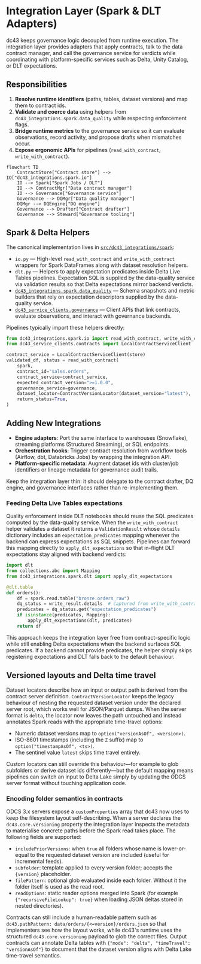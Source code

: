 # Integration Layer (Spark & DLT Adapters)

dc43 keeps governance logic decoupled from runtime execution. The integration layer provides adapters that apply contracts, talk to the data contract manager, and call the governance service for verdicts while coordinating with platform-specific services such as Delta, Unity Catalog, or DLT expectations.

## Responsibilities

1. **Resolve runtime identifiers** (paths, tables, dataset versions) and map them to contract ids.
2. **Validate and coerce data** using helpers from `dc43_integrations.spark.data_quality` while respecting enforcement flags.
3. **Bridge runtime metrics** to the governance service so it can evaluate observations, record activity, and propose drafts when mismatches occur.
4. **Expose ergonomic APIs** for pipelines (`read_with_contract`, `write_with_contract`).

```mermaid
flowchart TD
    ContractStore["Contract store"] --> IO["dc43_integrations.spark.io"]
    IO --> Spark["Spark Jobs / DLT"]
    IO --> ContractMgr["Data contract manager"]
    IO --> Governance["Governance service"]
    Governance --> DQMgr["Data quality manager"]
    DQMgr --> DQEngine["DQ engine"]
    Governance --> Drafter["Contract drafter"]
    Governance --> Steward["Governance tooling"]
```

## Spark & Delta Helpers

The canonical implementation lives in [`src/dc43_integrations/spark`](../../packages/dc43-integrations/src/dc43_integrations/spark):

* `io.py` — High-level `read_with_contract` and `write_with_contract` wrappers for Spark DataFrames along with dataset resolution helpers.
* `dlt.py` — Helpers to apply expectation predicates inside Delta Live Tables pipelines. Expectation SQL is supplied by the
  data-quality service via validation results so that Delta expectations mirror backend verdicts.
* [`dc43_integrations.spark.data_quality`](../../packages/dc43-integrations/src/dc43_integrations/spark/data_quality.py) — Schema snapshots and metric builders that rely on expectation descriptors supplied by the data-quality service.
* [`dc43_service_clients.governance`](../../packages/dc43-service-clients/src/dc43_service_clients/governance) — Client APIs that link contracts, evaluate observations, and interact with governance backends.

Pipelines typically import these helpers directly:

```python
from dc43_integrations.spark.io import read_with_contract, write_with_contract, ContractVersionLocator
from dc43_service_clients.contracts import LocalContractServiceClient

contract_service = LocalContractServiceClient(store)
validated_df, status = read_with_contract(
    spark,
    contract_id="sales.orders",
    contract_service=contract_service,
    expected_contract_version=">=1.0.0",
    governance_service=governance,
    dataset_locator=ContractVersionLocator(dataset_version="latest"),
    return_status=True,
)
```

## Adding New Integrations

* **Engine adapters**: Port the same interface to warehouses (Snowflake), streaming platforms (Structured Streaming), or SQL endpoints.
* **Orchestration hooks**: Trigger contract resolution from workflow tools (Airflow, dbt, Databricks Jobs) by wrapping the integration API.
* **Platform-specific metadata**: Augment dataset ids with cluster/job identifiers or lineage metadata for governance audit trails.

Keep the integration layer thin: it should delegate to the contract drafter, DQ engine, and governance interfaces rather than re-implementing them.

### Feeding Delta Live Tables expectations

Quality enforcement inside DLT notebooks should reuse the SQL predicates computed by the data-quality service. When the
`write_with_contract` helper validates a dataset it returns a `ValidationResult` whose `details` dictionary includes an
`expectation_predicates` mapping whenever the backend can express expectations as SQL snippets. Pipelines can forward
this mapping directly to `apply_dlt_expectations` so that in-flight DLT expectations stay aligned with backend verdicts:

```python
import dlt
from collections.abc import Mapping
from dc43_integrations.spark.dlt import apply_dlt_expectations

@dlt.table
def orders():
    df = spark.read.table("bronze.orders_raw")
    dq_status = write_result.details  # captured from write_with_contract(...)
    predicates = dq_status.get("expectation_predicates")
    if isinstance(predicates, Mapping):
        apply_dlt_expectations(dlt, predicates)
    return df
```

This approach keeps the integration layer free from contract-specific logic while still enabling Delta expectations when
the backend surfaces SQL predicates. If a backend cannot provide predicates, the helper simply skips registering
expectations and DLT falls back to the default behaviour.

## Versioned layouts and Delta time travel

Dataset locators describe how an input or output path is derived from the contract
server definition. `ContractVersionLocator` keeps the legacy behaviour of nesting
the requested dataset version under the declared server root, which works well for
JSON/Parquet dumps. When the server format is `delta`, the locator now leaves the
path untouched and instead annotates Spark reads with the appropriate time-travel
options:

* Numeric dataset versions map to `option("versionAsOf", <version>)`.
* ISO-8601 timestamps (including the `Z` suffix) map to `option("timestampAsOf", <ts>)`.
* The sentinel value `latest` skips time travel entirely.

Custom locators can still override this behaviour—for example to glob subfolders
or derive dataset ids differently—but the default mapping means pipelines can
switch an input to Delta Lake simply by updating the ODCS server format without
touching application code.

### Encoding folder semantics in contracts

ODCS 3.x servers expose a `customProperties` array that dc43 now uses to keep the
filesystem layout self-describing.  When a server declares the
`dc43.core.versioning` property the integration layer inspects the metadata to
materialise concrete paths before the Spark read takes place.  The following
fields are supported:

* `includePriorVersions`: when `true` all folders whose name is lower-or-equal to
  the requested dataset version are included (useful for incremental feeds).
* `subfolder`: template applied to every version folder; accepts the
  `{version}` placeholder.
* `filePattern`: optional glob evaluated inside each folder.  Without it the
  folder itself is used as the read root.
* `readOptions`: static reader options merged into Spark (for example
  `{"recursiveFileLookup": true}` when loading JSON deltas stored in nested
  directories).

Contracts can still include a human-readable pattern such as
`dc43.pathPattern: data/orders/{<=version}/orders.json` so that implementers see
how the layout works, while dc43's runtime uses the structured `dc43.core.versioning`
payload to glob the correct files.  Output contracts can annotate Delta tables
with `{"mode": "delta", "timeTravel": "versionAsOf"}` to document that the
dataset version aligns with Delta Lake time-travel semantics.
